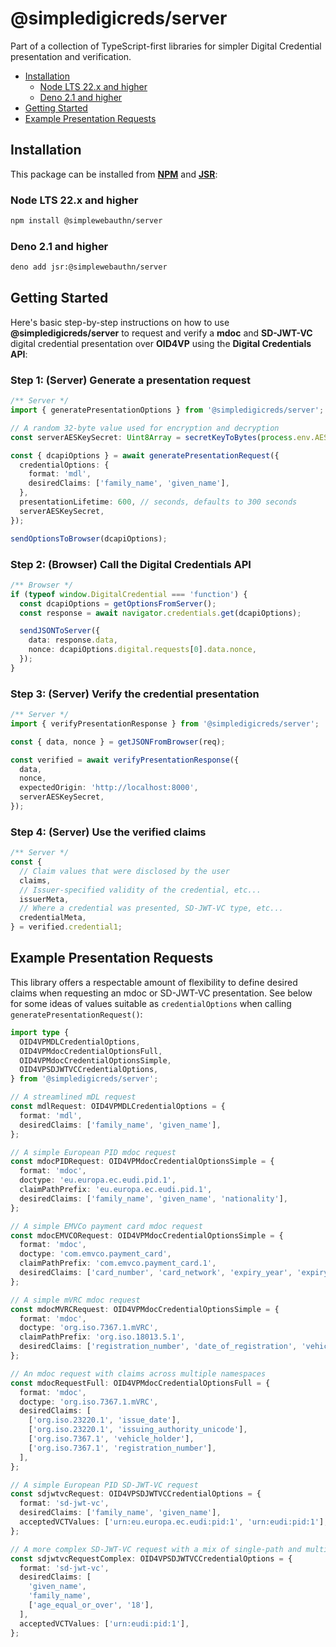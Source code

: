# @simpledigicreds/server <!-- omit in toc -->

Part of a collection of TypeScript-first libraries for simpler Digital Credential presentation and
verification.

- [Installation](#installation)
  - [Node LTS 22.x and higher](#node-lts-22x-and-higher)
  - [Deno 2.1 and higher](#deno-21-and-higher)
- [Getting Started](#getting-started)
- [Example Presentation Requests](#example-presentation-requests)

## Installation

This package can be installed from **[NPM](https://www.npmjs.com/package/@simplewebauthn/server)**
and **[JSR](https://jsr.io/@simplewebauthn/server)**:

### Node LTS 22.x and higher

```sh
npm install @simplewebauthn/server
```

### Deno 2.1 and higher

```sh
deno add jsr:@simplewebauthn/server
```

## Getting Started

Here's basic step-by-step instructions on how to use **@simpledigicreds/server** to request and
verify a **mdoc** and **SD-JWT-VC** digital credential presentation over **OID4VP** using the
**Digital Credentials API**:

### Step 1: (Server) Generate a presentation request <!-- omit in toc -->

```ts
/** Server */
import { generatePresentationOptions } from '@simpledigicreds/server';

// A random 32-byte value used for encryption and decryption
const serverAESKeySecret: Uint8Array = secretKeyToBytes(process.env.AES_SECRET_KEY);

const { dcapiOptions } = await generatePresentationRequest({
  credentialOptions: {
    format: 'mdl',
    desiredClaims: ['family_name', 'given_name'],
  },
  presentationLifetime: 600, // seconds, defaults to 300 seconds
  serverAESKeySecret,
});

sendOptionsToBrowser(dcapiOptions);
```

### Step 2: (Browser) Call the Digital Credentials API <!-- omit in toc -->

```ts
/** Browser */
if (typeof window.DigitalCredential === 'function') {
  const dcapiOptions = getOptionsFromServer();
  const response = await navigator.credentials.get(dcapiOptions);

  sendJSONToServer({
    data: response.data,
    nonce: dcapiOptions.digital.requests[0].data.nonce,
  });
}
```

### Step 3: (Server) Verify the credential presentation <!-- omit in toc -->

```ts
/** Server */
import { verifyPresentationResponse } from '@simpledigicreds/server';

const { data, nonce } = getJSONFromBrowser(req);

const verified = await verifyPresentationResponse({
  data,
  nonce,
  expectedOrigin: 'http://localhost:8000',
  serverAESKeySecret,
});
```

### Step 4: (Server) Use the verified claims <!-- omit in toc -->

```ts
/** Server */
const {
  // Claim values that were disclosed by the user
  claims,
  // Issuer-specified validity of the credential, etc...
  issuerMeta,
  // Where a credential was presented, SD-JWT-VC type, etc...
  credentialMeta,
} = verified.credential1;
```

## Example Presentation Requests

This library offers a respectable amount of flexibility to define desired claims when requesting an
mdoc or SD-JWT-VC presentation. See below for some ideas of values suitable as `credentialOptions`
when calling `generatePresentationRequest()`:

```ts
import type {
  OID4VPMDLCredentialOptions,
  OID4VPMdocCredentialOptionsFull,
  OID4VPMdocCredentialOptionsSimple,
  OID4VPSDJWTVCCredentialOptions,
} from '@simpledigicreds/server';
```

```ts
// A streamlined mDL request
const mdlRequest: OID4VPMDLCredentialOptions = {
  format: 'mdl',
  desiredClaims: ['family_name', 'given_name'],
};
```

```ts
// A simple European PID mdoc request
const mdocPIDRequest: OID4VPMdocCredentialOptionsSimple = {
  format: 'mdoc',
  doctype: 'eu.europa.ec.eudi.pid.1',
  claimPathPrefix: 'eu.europa.ec.eudi.pid.1',
  desiredClaims: ['family_name', 'given_name', 'nationality'],
};
```

```ts
// A simple EMVCo payment card mdoc request
const mdocEMVCORequest: OID4VPMdocCredentialOptionsSimple = {
  format: 'mdoc',
  doctype: 'com.emvco.payment_card',
  claimPathPrefix: 'com.emvco.payment_card.1',
  desiredClaims: ['card_number', 'card_network', 'expiry_year', 'expiry_month'],
};
```

```ts
// A simple mVRC mdoc request
const mdocMVRCRequest: OID4VPMdocCredentialOptionsSimple = {
  format: 'mdoc',
  doctype: 'org.iso.7367.1.mVRC',
  claimPathPrefix: 'org.iso.18013.5.1',
  desiredClaims: ['registration_number', 'date_of_registration', 'vehicle_holder'],
};
```

```ts
// An mdoc request with claims across multiple namespaces
const mdocRequestFull: OID4VPMdocCredentialOptionsFull = {
  format: 'mdoc',
  doctype: 'org.iso.7367.1.mVRC',
  desiredClaims: [
    ['org.iso.23220.1', 'issue_date'],
    ['org.iso.23220.1', 'issuing_authority_unicode'],
    ['org.iso.7367.1', 'vehicle_holder'],
    ['org.iso.7367.1', 'registration_number'],
  ],
};
```

```ts
// A simple European PID SD-JWT-VC request
const sdjwtvcRequest: OID4VPSDJWTVCCredentialOptions = {
  format: 'sd-jwt-vc',
  desiredClaims: ['family_name', 'given_name'],
  acceptedVCTValues: ['urn:eu.europa.ec.eudi:pid:1', 'urn:eudi:pid:1'],
};
```

```ts
// A more complex SD-JWT-VC request with a mix of single-path and multi-path claims
const sdjwtvcRequestComplex: OID4VPSDJWTVCCredentialOptions = {
  format: 'sd-jwt-vc',
  desiredClaims: [
    'given_name',
    'family_name',
    ['age_equal_or_over', '18'],
  ],
  acceptedVCTValues: ['urn:eudi:pid:1'],
};
```
